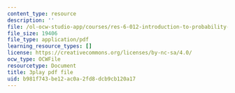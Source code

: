 ```yaml
---
content_type: resource
description: ''
file: /ol-ocw-studio-app/courses/res-6-012-introduction-to-probability-spring-2018/b981f743be12ac0a2fd8dcb9cb120a17_Mv8tuMBQk-g.pdf
file_size: 19406
file_type: application/pdf
learning_resource_types: []
license: https://creativecommons.org/licenses/by-nc-sa/4.0/
ocw_type: OCWFile
resourcetype: Document
title: 3play pdf file
uid: b981f743-be12-ac0a-2fd8-dcb9cb120a17
---
```

